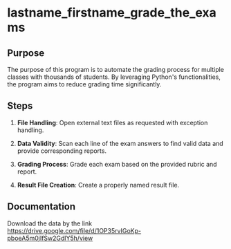 # lastname_firstname_grade_the_exams

## Purpose
The purpose of this program is to automate the grading process for multiple classes with thousands of students. By leveraging Python's functionalities, the program aims to reduce grading time significantly.

## Steps

1. **File Handling**: Open external text files as requested with exception handling.

2. **Data Validity**: Scan each line of the exam answers to find valid data and provide corresponding reports.

3. **Grading Process**: Grade each exam based on the provided rubric and report.

4. **Result File Creation**: Create a properly named result file.

## Documentation
Download the data by the link https://drive.google.com/file/d/1OP35rvIGoKp-pboeA5m0jIfSw2GdlY5h/view
